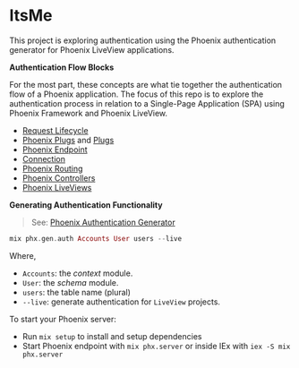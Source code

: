 # ItsMe

This project is exploring authentication using the Phoenix authentication generator for Phoenix LiveView applications.

**Authentication Flow Blocks**

For the most part, these concepts are what tie together the authentication flow of a Phoenix application. The focus of this repo is to explore the authentication process in relation to a Single-Page Application (SPA) using Phoenix Framework and Phoenix LiveView.

- [Request Lifecycle](https://hexdocs.pm/phoenix/request_lifecycle.html)
- [Phoenix Plugs](https://hexdocs.pm/phoenix/plug.html) and [Plugs](https://hexdocs.pm/plug/1.15.3/Plug.html)
- [Phoenix Endpoint](https://hexdocs.pm/phoenix/Phoenix.Endpoint.html)
- [Connection](https://hexdocs.pm/plug/1.15.3/Plug.Conn.html)
- [Phoenix Routing](https://hexdocs.pm/phoenix/routing.html)
- [Phoenix Controllers](https://hexdocs.pm/phoenix/controllers.html)
- [Phoenix LiveViews](https://hexdocs.pm/phoenix_live_view/Phoenix.LiveView.html)

**Generating Authentication Functionality**

> See: [Phoenix Authentication Generator](https://hexdocs.pm/phoenix/mix_phx_gen_auth.html)

```Elixir
mix phx.gen.auth Accounts User users --live
```

Where,

- `Accounts`: the *context* module.
- `User`: the *schema* module.
- `users`: the table name (plural)
- `--live`: generate authentication for `LiveView` projects.

To start your Phoenix server:

- Run `mix setup` to install and setup dependencies
- Start Phoenix endpoint with `mix phx.server` or inside IEx with `iex -S mix phx.server`
